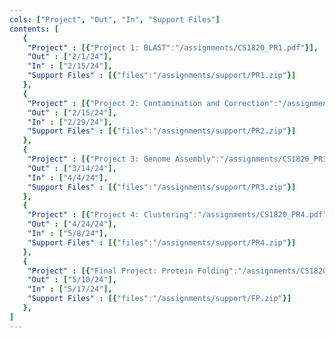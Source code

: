 ```yaml
---
cols: ["Project", "Out", "In", "Support Files"]
contents: [
   {
    "Project" : [{"Project 1: BLAST":"/assignments/CS1820_PR1.pdf"}],
    "Out" : ["2/1/24"],
    "In" : ["2/15/24"],
    "Support Files" : [{"files":"/assignments/support/PR1.zip"}]
   },
   {
    "Project" : [{"Project 2: Contamination and Correction":"/assignments/CS1820_PR2.pdf"}],
    "Out" : ["2/15/24"],
    "In" : ["2/29/24"],
    "Support Files" : [{"files":"/assignments/support/PR2.zip"}]
   },
   {
    "Project" : [{"Project 3: Genome Assembly":"/assignments/CS1820_PR3.pdf"}],
    "Out" : ["3/14/24"],
    "In" : ["4/4/24"], 
    "Support Files" : [{"files":"/assignments/support/PR3.zip"}]
   },
   {
    "Project" : [{"Project 4: Clustering":"/assignments/CS1820_PR4.pdf"}],
    "Out" : ["4/24/24"],
    "In" : ["5/8/24"],
    "Support Files" : [{"files":"/assignments/support/PR4.zip"}]
   },
   {
    "Project" : [{"Final Project: Protein Folding":"/assignments/CS1820_FP.pdf"}],
    "Out" : ["5/10/24"],
    "In" : ["5/17/24"],
    "Support Files" : [{"files":"/assignments/support/FP.zip"}]
   },
]
---
```

<!-- the link format: {"Project 1: Alignment": "https://google.com"} -->